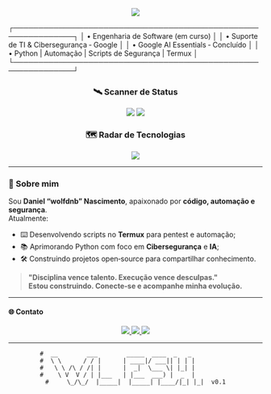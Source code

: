 <!-- =============================== -->
<!--      W O L F D N B   HUB       -->
<!-- =============================== -->

<p align="center">
  <img src="https://readme-typing-svg.herokuapp.com/?font=Fira+Code&weight=600&size=28&pause=1000&color=00FF9C&center=true&vCenter=true&multiline=true&width=750&lines=console.log('Bem‑vindo(a)_');Hack+the+World!">
</p>


┌──────────────────────────────────────────────────────────────┐
│    • Engenharia de Software (em curso)                      │
│    • Suporte de TI & Cibersegurança ‑ Google                │
│    • Google AI Essentials ‑ Concluído                       │
│    • Python | Automação | Scripts de Segurança | Termux     │
└──────────────────────────────────────────────────────────────┘


<h3 align="center">🛰️  Scanner de Status</h3>

<p align="center">
  <img src="https://github-readme-stats.vercel.app/api?username=wolfdnb&show_icons=true&theme=tokyonight&title_color=00ff9c&icon_color=00ff9c&text_color=c9d1d9&bg_color=00000000&border_color=00ff9c">
  <img src="https://github-readme-streak-stats.herokuapp.com?user=wolfdnb&theme=tokyonight&hide_border=true&date_format=j%20M%5B%20Y%5D&stroke=00ff9c&ring=00ff9c&currStreakLabel=00ff9c">
</p>

<h3 align="center">🗺️  Radar de Tecnologias</h3>

<p align="center">
  <img src="https://skillicons.dev/icons?i=python,linux,bash,git,github,vscode,figma&perline=7&theme=dark">
</p>

---

### 👾 Sobre mim
Sou **Daniel “wolfdnb” Nascimento**, apaixonado por **código, automação e segurança**.  
Atualmente:

- ⌨️  Desenvolvendo scripts no **Termux** para pentest e automação;
- 📚  Aprimorando Python com foco em **Cibersegurança** e **IA**;
- 🛠️  Construindo projetos open‑source para compartilhar conhecimento.

> **"Disciplina vence talento. Execução vence desculpas."**  
> **Estou construindo. Conecte‑se e acompanhe minha evolução.**

---

#### 🌐 Contato

<p align="center">
  <a href="https://instagram.com/wolf_daniboy" target="_blank">
    <img src="https://img.shields.io/badge/-Instagram-%23E4405F?style=for-the-badge&logo=instagram&logoColor=white">
  </a>
  <a href="mailto:wolf21.dan@gmail.com">
    <img src="https://img.shields.io/badge/-Gmail-%23333?style=for-the-badge&logo=gmail&logoColor=white">
  </a>
  <a href="https://www.linkedin.com/in/daniel-nascimento-710245362" target="_blank">
    <img src="https://img.shields.io/badge/-LinkedIn-%230077B5?style=for-the-badge&logo=linkedin&logoColor=white">
  </a>
</p>

---

<div align="center">

```text
#  __        ___        _____  ____  _   _           
#  \ \      / / |      | ____|/ ___|| | | |          
#   \ \ /\ / /| |      |  _|  \___ \| |_| |          
#    \ V  V / | |___   | |___  ___) |  _  |          
#     \_/\_/  |_____|  |_____| |____/|_| |_|  v0.1